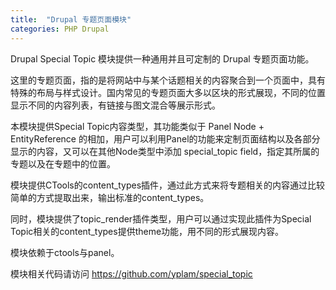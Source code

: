 ```yaml
---
title:  "Drupal 专题页面模块"
categories: PHP Drupal
---
```


Drupal Special Topic 模块提供一种通用并且可定制的 Drupal 专题页面功能。

这里的专题页面，指的是将网站中与某个话题相关的内容聚合到一个页面中，具有特殊的布局与样式设计。国内常见的专题页面大多以区块的形式展现，不同的位置显示不同的内容列表，有链接与图文混合等展示形式。

本模块提供Special Topic内容类型，其功能类似于 Panel Node + EntityReference 的相加，用户可以利用Panel的功能来定制页面结构以及各部分显示的内容，又可以在其他Node类型中添加 special_topic field，指定其所属的专题以及在专题中的位置。

模块提供CTools的content_types插件，通过此方式来将专题相关的内容通过比较简单的方式提取出来，输出标准的content_types。

同时，模块提供了topic_render插件类型，用户可以通过实现此插件为Special Topic相关的content_types提供theme功能，用不同的形式展现内容。

模块依赖于ctools与panel。

模块相关代码请访问 <https://github.com/yplam/special_topic>
